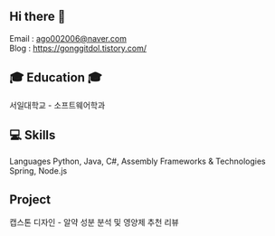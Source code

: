 ## Hi there 👋
Email : ago002006@naver.com
<br>Blog : https://gonggitdol.tistory.com/ </br>

## 🎓 Education 🎓
서일대학교 - 소프트웨어학과

## 💻 Skills
Languages
Python, Java, C#, Assembly
Frameworks & Technologies
Spring, Node.js

## Project
캡스톤 디자인 - 알약 성분 분석 및 영양제 추천 리뷰

